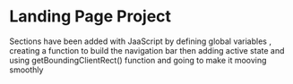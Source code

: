 # Landing Page Project

Sections have been added with JaaScript by defining global variables ,
creating a function to build the navigation bar
then adding active state and using getBoundingClientRect() function and
going to make it mooving smoothly

